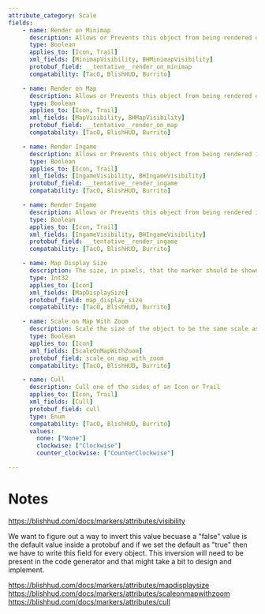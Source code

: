 ```yaml
---
attribute_category: Scale
fields:
    - name: Render on Minimap
      description: Allows or Prevents this object from being rendered on the minimap aka compass.
      type: Boolean
      applies_to: [Icon, Trail]
      xml_fields: [MinimapVisibility, BHMinimapVisibility]
      protobuf_field: __tentative__render_on_minimap
      compatability: [TacO, BlishHUD, Burrito]

    - name: Render on Map
      description: Allows or Prevents this object from being rendered on the world map.
      type: Boolean
      applies_to: [Icon, Trail]
      xml_fields: [MapVisibility, BHMapVisibility]
      protobuf_field: __tentative__render_on_map
      compatability: [TacO, BlishHUD, Burrito]

    - name: Render Ingame
      description: Allows or Prevents this object from being rendered in the 3D game space.
      type: Boolean
      applies_to: [Icon, Trail]
      xml_fields: [IngameVisibility, BHIngameVisibility]
      protobuf_field: __tentative__render_ingame
      compatability: [TacO, BlishHUD, Burrito]

    - name: Render Ingame
      description: Allows or Prevents this object from being rendered in the 3D game space.
      type: Boolean
      applies_to: [Icon, Trail]
      xml_fields: [IngameVisibility, BHIngameVisibility]
      protobuf_field: __tentative__render_ingame
      compatability: [TacO, BlishHUD, Burrito]

    - name: Map Display Size
      description: The size, in pixels, that the marker should be shown on the minimap or fullscreen map.
      type: Int32
      applies_to: [Icon]
      xml_fields: [MapDisplaySize]
      protobuf_field: map_display_size
      compatability: [TacO, BlishHUD, Burrito]

    - name: Scale on Map With Zoom
      description: Scale the size of the object to be the same scale as the map.
      type: Boolean
      applies_to: [Icon]
      xml_fields: [ScaleOnMapWithZoom]
      protobuf_field: scale_on_map_with_zoom
      compatability: [TacO, BlishHUD, Burrito]

    - name: Cull
      description: Cull one of the sides of an Icon or Trail
      applies_to: [Icon, Trail]
      xml_fields: [Cull]
      protobuf_field: cull
      type: Enum
      compatability: [TacO, BlishHUD, Burrito]
      values:
        none: ["None"]
        clockwise: ["Clockwise"]
        counter_clockwise: ["CounterClockwise"]

---
```


Notes
=====
https://blishhud.com/docs/markers/attributes/visibility

We want to figure out a way to invert this value becuase a "false" value is the default value inside a protobuf and if we set the default as "true" then we have to write this field for every object. This inversion will need to be present in the code generator and that might take a bit to design and implement.

https://blishhud.com/docs/markers/attributes/mapdisplaysize
https://blishhud.com/docs/markers/attributes/scaleonmapwithzoom
 https://blishhud.com/docs/markers/attributes/cull

